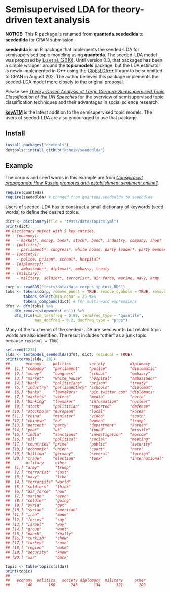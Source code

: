 
# Semisupervised LDA for theory-driven text analysis

**NOTICE:** This R package is renamed from **quanteda.seededlda** to
**seededlda** for CRAN submission.

**seededlda** is an R package that implements the seeded-LDA for
semisupervised topic modeling using **quanteda**. The seeded-LDA model
was proposed by [Lu et
al. (2010)](https://dl.acm.org/citation.cfm?id=2119585). Until version
0.3, that packages has been a simple wrapper around the **topicmodels**
package, but the LDA estimator is newly implemented in C++ using the
[GibbsLDA++](http://gibbslda.sourceforge.net/) library to be submitted
to CRAN in August 202. The author believes this package implements the
seeded-LDA model more closely to the original proposal.

Please see [*Theory-Driven Analysis of Large Corpora: Semisupervised
Topic Classification of the UN
Speeches*](https://journals.sagepub.com/doi/full/10.1177/0894439320907027)
for the overview of semisupervised topic classification techniques and
their advantages in social science research.

[**keyATM**](https://github.com/keyATM/keyATM) is the latest addition to
the semisupervised topic models. The users of seeded-LDA are also
encouraged to use that package.

## Install

``` r
install.packages("devtools")
devtools::install_github("koheiw/seededlda") 
```

## Example

The corpus and seed words in this example are from [*Conspiracist
propaganda: How Russia promotes anti-establishment sentiment
online?*](https://koheiw.net/wp-content/uploads/2019/06/Sputnik-05-ECPR.pdf).

``` r
require(quanteda)
require(seededlda) # changed from quanteda.seededlda to seededlda
```

Users of seeded-LDA has to construct a small dictionary of keywords
(seed words) to define the desired topics.

``` r
dict <- dictionary(file = "tests/data/topics.yml")
print(dict)
## Dictionary object with 5 key entries.
## - [economy]:
##   - market*, money, bank*, stock*, bond*, industry, company, shop*
## - [politics]:
##   - parliament*, congress*, white house, party leader*, party member*, voter*, lawmaker*, politician*
## - [society]:
##   - police, prison*, school*, hospital*
## - [diplomacy]:
##   - ambassador*, diplomat*, embassy, treaty
## - [military]:
##   - military, soldier*, terrorist*, air force, marine, navy, army
```

``` r
corp <- readRDS("tests/data/data_corpus_sputnik.RDS")
toks <- tokens(corp, remove_punct = TRUE, remove_symbols = TRUE, remove_number = TRUE) %>%
        tokens_select(min_nchar = 2) %>% 
        tokens_compound(dict) # for multi-word expressions
dfmt <- dfm(toks) %>% 
    dfm_remove(stopwords('en')) %>% 
    dfm_trim(min_termfreq = 0.90, termfreq_type = "quantile", 
             max_docfreq = 0.2, docfreq_type = "prop")
```

Many of the top terms of the seeded-LDA are seed words but related topic
words are also identified. The result includes “other” as a junk topic
because `residual = TRUE` .

``` r
set.seed(1234)
slda <- textmodel_seededlda(dfmt, dict, residual = TRUE)
print(terms(slda, 20))
##       economy     politics        society           diplomacy      
##  [1,] "company"   "parliament"    "police"          "diplomatic"   
##  [2,] "money"     "congress"      "school"          "embassy"      
##  [3,] "market"    "white_house"   "hospital"        "ambassador"   
##  [4,] "bank"      "politicians"   "prison"          "treaty"       
##  [5,] "industry"  "parliamentary" "schools"         "diplomat"     
##  [6,] "banks"     "lawmakers"     "pic.twitter.com" "diplomats"    
##  [7,] "markets"   "voters"        "media"           "north"        
##  [8,] "banking"   "lawmaker"      "information"     "nuclear"      
##  [9,] "stock"     "politician"    "reported"        "defense"      
## [10,] "stockholm" "european"      "local"           "korea"        
## [11,] "china"     "minister"      "video"           "south"        
## [12,] "chinese"   "eu"            "women"           "trump"        
## [13,] "percent"   "party"         "department"      "korean"       
## [14,] "year"      "uk"            "found"           "missile"      
## [15,] "india"     "sanctions"     "investigation"   "moscow"       
## [16,] "oil"       "political"     "social"          "meeting"      
## [17,] "countries" "prime"         "public"          "security"     
## [18,] "economic"  "union"         "court"           "nato"         
## [19,] "billion"   "germany"       "several"         "foreign"      
## [20,] "trade"     "election"      "took"            "international"
##       military     other     
##  [1,] "army"       "trump"   
##  [2,] "terrorist"  "just"    
##  [3,] "navy"       "like"    
##  [4,] "terrorists" "world"   
##  [5,] "soldiers"   "think"   
##  [6,] "air_force"  "now"     
##  [7,] "marine"     "even"    
##  [8,] "soldier"    "going"   
##  [9,] "syria"      "get"     
## [10,] "syrian"     "american"
## [11,] "iran"       "made"    
## [12,] "forces"     "say"     
## [13,] "israel"     "way"     
## [14,] "group"      "want"    
## [15,] "daesh"      "really"  
## [16,] "turkish"    "show"    
## [17,] "turkey"     "come"    
## [18,] "region"     "make"    
## [19,] "security"   "know"    
## [20,] "war"        "back"
```

``` r
topic <- table(topics(slda))
print(topic)
## 
##   economy  politics   society diplomacy  military     other 
##       140       160       243       134       121       202
```
